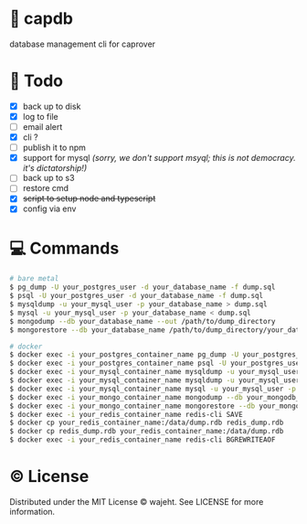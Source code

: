 # 💾 capdb

database management cli for caprover

# 📝 Todo

- [x] back up to disk
- [x] log to file
- [ ] email alert
- [x] cli ?
- [ ] publish it to npm
- [x] support for mysql _(sorry, we don't support msyql; this is not democracy. it's dictatorship!)_
- [ ] back up to s3
- [ ] restore cmd
- [x] ~~script to setup node and typescript~~
- [x] config via env

# 💻 Commands

```bash
# bare metal
$ pg_dump -U your_postgres_user -d your_database_name -f dump.sql
$ psql -U your_postgres_user -d your_database_name -f dump.sql
$ mysqldump -u your_mysql_user -p your_database_name > dump.sql
$ mysql -u your_mysql_user -p your_database_name < dump.sql
$ mongodump --db your_database_name --out /path/to/dump_directory
$ mongorestore --db your_database_name /path/to/dump_directory/your_database_name

# docker
$ docker exec -i your_postgres_container_name pg_dump -U your_postgres_user -d your_database_name > dump.sql
$ docker exec -i your_postgres_container_name psql -U your_postgres_user -d your_database_name < dump.sql
$ docker exec -i your_mysql_container_name mysqldump -u your_mysql_user -p your_database_name > dump.sql
$ docker exec -i your_mysql_container_name mysqldump -u your_mysql_user -p your_database_name > dump.sql
$ docker exec -i your_mysql_container_name mysql -u your_mysql_user -p your_database_name < dump.sql
$ docker exec -i your_mongo_container_name mongodump --db your_mongodb_database_name --out /dump
$ docker exec -i your_mongo_container_name mongorestore --db your_mongodb_database_name /dump/your_mongodb_database_name
$ docker exec -i your_redis_container_name redis-cli SAVE
$ docker cp your_redis_container_name:/data/dump.rdb redis_dump.rdb
$ docker cp redis_dump.rdb your_redis_container_name:/data/dump.rdb
$ docker exec -i your_redis_container_name redis-cli BGREWRITEAOF
```

# © License

Distributed under the MIT License © wajeht. See LICENSE for more information.
